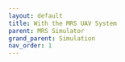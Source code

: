 ```yaml
---
layout: default
title: With the MRS UAV System
parent: MRS Simulator
grand_parent: Simulation
nav_order: 1
---
```

